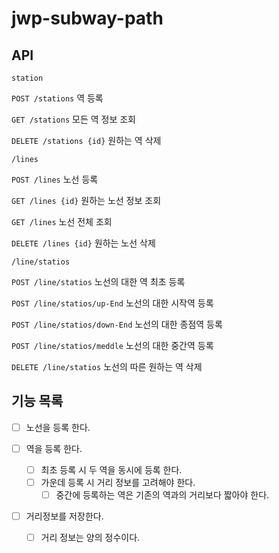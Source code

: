 # jwp-subway-path

## API

``station``

``POST /stations`` 역 등록

``GET /stations`` 모든 역 정보 조회

``DELETE /stations {id}`` 원하는 역 삭제


``/lines``

``POST /lines`` 노선 등록

``GET /lines {id}`` 원하는 노선 정보 조회

``GET /lines`` 노선 전체 조회

``DELETE /lines {id}`` 원하는 노선 삭제


`/line/statios`

`POST /line/statios` 노선의 대한 역 최초 등록

`POST /line/statios/up-End` 노선의 대한 시작역 등록

`POST /line/statios/down-End` 노선의 대한 종점역 등록

`POST /line/statios/meddle` 노선의 대한 중간역 등록

``DELETE /line/statios`` 노선의 따른 원하는 역 삭제



## 기능 목록

- [ ] 노선을 등록 한다.

- [ ] 역을 등록 한다.
  - [ ] 최초 등록 시 두 역을 동시에 등록 한다.
  - [ ] 가운데 등록 시 거리 정보를 고려해야 한다.
    - [ ] 중간에 등록하는 역은 기존의 역과의 거리보다 짧아야 한다.
    
- [ ] 거리정보를 저장한다.
  - [ ] 거리 정보는 양의 정수이다.